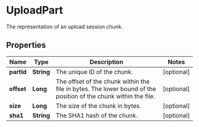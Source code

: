 

# UploadPart

The representation of an upload session chunk.

## Properties

| Name | Type | Description | Notes |
|------------ | ------------- | ------------- | -------------|
|**partId** | **String** | The unique ID of the chunk. |  [optional] |
|**offset** | **Long** | The offset of the chunk within the file in bytes. The lower bound of the position of the chunk within the file. |  [optional] |
|**size** | **Long** | The size of the chunk in bytes. |  [optional] |
|**sha1** | **String** | The SHA1 hash of the chunk. |  [optional] |



